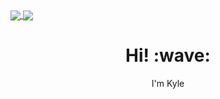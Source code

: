 <a href="https://github.com/kfricilone">
  <img align="center" src="https://github-readme-stats.vercel.app/api/?username=kfricilone&count_private=true&include_all_commits=true&show_icons=true&theme=material-palenight&bg_color=00000000&hide_border=true&hide_title=true" />
</a>
<a href="https://github.com/kfricilone">
  <img align="center" src="https://github-readme-stats-one-bice.vercel.app/api/top-langs/?username=kfricilone&count_private=true&theme=material-palenight&bg_color=00000000&hide_border=true&hide_title=true&layout=compact" />
</a>

<h1 align="center"> Hi! :wave:</h1>
<p align="center">
  I'm Kyle
</p>
